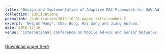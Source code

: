 ```yaml
---
title: "Design and Implementation of Adaptive MAC Framework for UAV Ad Hoc Networks"
collection: publications
permalink: /publication/2010-10-01-paper-title-number-2
excerpt: 'Weijun Wang*, Chao Dong, Hai Wang and Jiang Anzhou.'
date: 2016-12-16
venue: 'International Conference on Mobile Ad-Hoc and Sensor Networks (MSN)'
---
```


[Download paper here](http://weijunalexwang.github.io/files/07950233.pdf)
